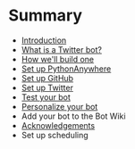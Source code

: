 # Summary

* [Introduction](README.md)
* [What is a Twitter bot?](what_is_a_twitter_bot.md)
* [How we'll build one](how_well_build_one.md)
* [Set up PythonAnywhere](set_up_pythonanywhere.md)
* [Set up GitHub](set_up_github.md)
* [Set up Twitter](set_up_twitter.md)
* [Test your bot](test_your_bot.md)
* [Personalize your bot](personalize_your_bot.md)
* Add your bot to the Bot Wiki
* [Acknowledgements](acknowledgements.md)
* Set up scheduling

